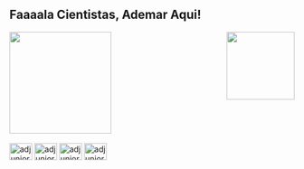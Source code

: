 ## Faaaala Cientistas, Ademar Aqui!
<div align="100%">
<img alingt="100%" src=""/>
</div>

<div>
  
  <img  height="180em" src="https://github-readme-stats.vercel.app/api?username=adjuniorbi&show_icons=true&theme=great-gatsby&include_all_commits=true&count_private=true"/>
  <img align="right" height="120em" src="https://github-readme-stats.vercel.app/api/top-langs/?username=adjuniorbi&layout=compact&langs_count=16&theme=great-gatsby"/>
</div>
<br>
<div style="display: inline_block">
  <img align="center" alt="adjuniorbi-sql" height="30" width="40" src="https://cdn.jsdelivr.net/gh/devicons/devicon/icons/postgresql/postgresql-original.svg"/>
  <img align="center" alt="adjuniorbi-python" height="30" width="40" src="https://cdn.jsdelivr.net/gh/devicons/devicon/icons/python/python-original.svg" />
  <img align="center" alt="adjuniorbi-jupyter" height="30" width="40"src="https://cdn.jsdelivr.net/gh/devicons/devicon/icons/jupyter/jupyter-original-wordmark.svg" />
  <img align="center" alt="adjuniorbi-figma" height="30" width="40"src="https://cdn.jsdelivr.net/gh/devicons/devicon/icons/figma/figma-original.svg" />
  
               
        
  
  
                   

</div>
  
